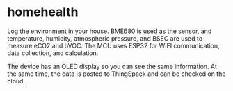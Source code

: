 # homehealth

Log the environment in your house.
BME680 is used as the sensor, and temperature, humidity, atmospheric pressure, and BSEC are used to measure eCO2 and bVOC.
The MCU uses ESP32 for WIFI communication, data collection, and calculation.

The device has an OLED display so you can see the same information.
At the same time, the data is posted to ThingSpaek and can be checked on the cloud.
